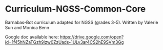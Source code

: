 # Curriculum-NGSS-Common-Core
Barnabas-Bot curriculum adapted for NGSS (grades 3-5).  Written by Valerie Sun and Monica Benn

Google doc available here: https://drive.google.com/open?id=1f45hNZaTGzh9lzw0ZzUads-1ULv3ar4CS2hE9SVm3Gg

